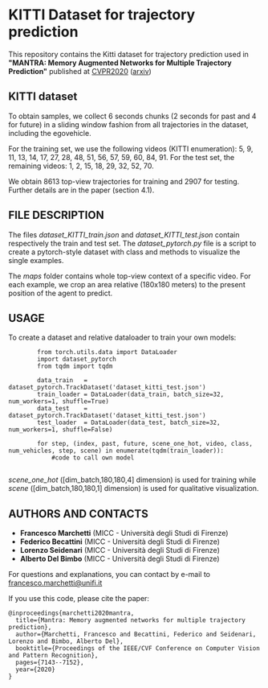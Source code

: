 # KITTI Dataset for trajectory prediction

This repository contains the Kitti dataset for trajectory prediction used in **"MANTRA: Memory Augmented Networks for Multiple Trajectory Prediction"** published at [CVPR2020](http://openaccess.thecvf.com/content_CVPR_2020/html/Marchetti_MANTRA_Memory_Augmented_Networks_for_Multiple_Trajectory_Prediction_CVPR_2020_paper.html) ([arxiv](https://arxiv.org/abs/2006.03340))

## KITTI dataset

To obtain samples, we collect 6 seconds chunks (2 seconds for past and 4 for future) in a sliding window fashion from all trajectories in the dataset, including the egovehicle. 

For the training set, we use the following videos (KITTI enumeration): 5, 9, 11, 13, 14, 17, 27, 28, 48, 51, 56, 57, 59, 60, 84, 91.
For the test set, the remaining videos: 1, 2, 15, 18, 29, 32, 52, 70.

We obtain 8613 top-view trajectories for training and 2907 for testing. Further details are in the paper (section 4.1).

## FILE DESCRIPTION 

The files _dataset_KITTI_train.json_ and _dataset_KITTI_test.json_ contain respectively the train and test set.
The _dataset_pytorch.py_ file is a script to create a pytorch-style dataset with class and methods to visualize the single examples.

The _maps_ folder contains whole top-view context of a specific video. For each example, we crop an area relative (180x180 meters) to the present position of the agent to predict.

## USAGE

To create a dataset and relative dataloader to train your own models:

```
        from torch.utils.data import DataLoader
        import dataset_pytorch
        from tqdm import tqdm
        
        data_train   = dataset_pytorch.TrackDataset('dataset_kitti_test.json')
        train_loader = DataLoader(data_train, batch_size=32, num_workers=1, shuffle=True)
        data_test    = dataset_pytorch.TrackDataset('dataset_kitti_test.json')
        test_loader  = DataLoader(data_test, batch_size=32, num_workers=1, shuffle=False)
        
        for step, (index, past, future, scene_one_hot, video, class, num_vehicles, step, scene) in enumerate(tqdm(train_loader)):
            #code to call own model
              

```

*scene_one_hot* ([dim_batch,180,180,4] dimension) is used for training while *scene* ([dim_batch,180,180,1] dimension) is used for qualitative visualization.  

## AUTHORS AND CONTACTS

* **Francesco Marchetti** (MICC - Università degli Studi di Firenze)
* **Federico Becattini**  (MICC - Università degli Studi di Firenze)
* **Lorenzo Seidenari**   (MICC - Università degli Studi di Firenze)
* **Alberto Del Bimbo**   (MICC - Università degli Studi di Firenze)

For questions and explanations, you can contact by e-mail to francesco.marchetti@unifi.it

If you use this code, please cite the paper:

```
@inproceedings{marchetti2020mantra,
  title={Mantra: Memory augmented networks for multiple trajectory prediction},
  author={Marchetti, Francesco and Becattini, Federico and Seidenari, Lorenzo and Bimbo, Alberto Del},
  booktitle={Proceedings of the IEEE/CVF Conference on Computer Vision and Pattern Recognition},
  pages={7143--7152},
  year={2020}
}
```
